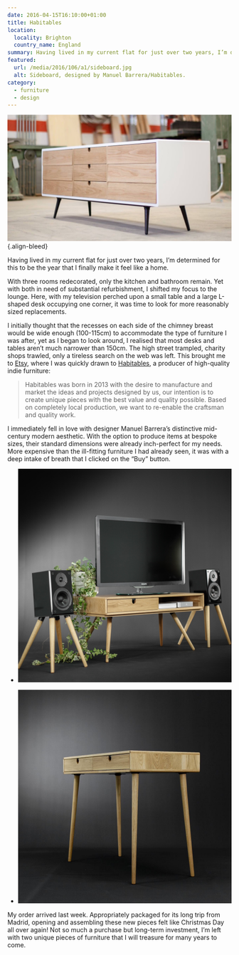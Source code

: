 ```yaml
---
date: 2016-04-15T16:10:00+01:00
title: Habitables
location:
  locality: Brighton
  country_name: England
summary: Having lived in my current flat for just over two years, I’m determined for this to be the year I finally make it feel like a home.
featured:
  url: /media/2016/106/a1/sideboard.jpg
  alt: Sideboard, designed by Manuel Barrera/Habitables.
category:
  - furniture
  - design
---
```


![Sideboard sat in a workshop.](/media/2016/106/a1/sideboard.jpg "Sideboard, designed by Manuel Barrera/Habitables.")
{.align-bleed}

Having lived in my current flat for just over two years, I’m determined for this to be the year that I finally make it feel like a home.

With three rooms redecorated, only the kitchen and bathroom remain. Yet with both in need of substantial refurbishment, I shifted my focus to the lounge. Here, with my television perched upon a small table and a large L-shaped desk occupying one corner, it was time to look for more reasonably sized replacements.

I initially thought that the recesses on each side of the chimney breast would be wide enough (100-115cm) to accommodate the type of furniture I was after, yet as I began to look around, I realised that most desks and tables aren’t much narrower than 150cm. The high street trampled, charity shops trawled, only a tireless search on the web was left. This brought me to [Etsy][1], where I was quickly drawn to [Habitables][2], a producer of high-quality indie furniture:

> Habitables was born in 2013 with the desire to manufacture and market the ideas and projects designed by us, our intention is to create unique pieces with the best value and quality possible. Based on completely local production, we want to re-enable the craftsman and quality work.

I immediately fell in love with designer Manuel Barrera’s distinctive mid-century modern aesthetic. With the option to produce items at bespoke sizes, their standard dimensions were already inch-perfect for my needs. More expensive than the ill-fitting furniture I had already seen, it was with a deep intake of breath that I clicked on the “Buy” button.

- ![Table.](/media/2016/106/a1/tv_table.jpg "Table, made of solid oak board.")

- ![Desk.](/media/2016/106/a1/desk.jpg "Matching Desk. These both look — and smell — great!")

My order arrived last week. Appropriately packaged for its long trip from Madrid, opening and assembling these new pieces felt like Christmas Day all over again! Not so much a purchase but long-term investment, I’m left with two unique pieces of furniture that I will treasure for many years to come.

[1]: https://www.etsy.com/c/home-and-living/furniture
[2]: https://www.etsy.com/shop/Habitables
